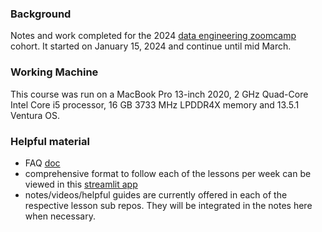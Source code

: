 ### Background

Notes and work completed for the 2024 [data engineering zoomcamp](https://github.com/DataTalksClub/data-engineering-zoomcamp/tree/main) cohort. It started on January 15, 2024 and continue until mid March.

### Working Machine

This course was run on a MacBook Pro 13-inch 2020, 2 GHz Quad-Core Intel Core i5 processor, 16 GB 3733 MHz LPDDR4X memory and 13.5.1 Ventura OS. 

### Helpful material

* FAQ [doc](https://docs.google.com/document/d/19bnYs80DwuUimHM65UV3sylsCn2j1vziPOwzBwQrebw/edit)
* comprehensive format to follow each of the lessons per week can be viewed in this [streamlit app](https://dezoomcamp.streamlit.app/Module%201%20Introduction%20&%20Prerequisites)
* notes/videos/helpful guides are currently offered in each of the respective lesson sub repos. They will be integrated in the notes here when necessary.
